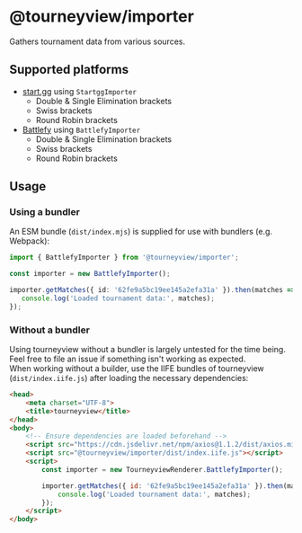 # @tourneyview/importer

Gathers tournament data from various sources.

## Supported platforms

- [start.gg](https://www.start.gg/) using `StartggImporter`
  - Double & Single Elimination brackets
  - Swiss brackets
  - Round Robin brackets
- [Battlefy](https://battlefy.com/) using `BattlefyImporter`
  - Double & Single Elimination brackets
  - Swiss brackets
  - Round Robin brackets

## Usage

### Using a bundler

An ESM bundle (`dist/index.mjs`) is supplied for use with bundlers (e.g. Webpack):

```ts
import { BattlefyImporter } from '@tourneyview/importer';

const importer = new BattlefyImporter();

importer.getMatches({ id: '62fe9a5bc19ee145a2efa31a' }).then(matches => {
   console.log('Loaded tournament data:', matches);
});
```

### Without a bundler

Using tourneyview without a bundler is largely untested for the time being. Feel free to file an issue if something isn't working as expected.  
When working without a builder, use the IIFE bundles of tourneyview (`dist/index.iife.js`) after loading the necessary dependencies:

```html
<head>
    <meta charset="UTF-8">
    <title>tourneyview</title>
</head>
<body>
    <!-- Ensure dependencies are loaded beforehand -->
    <script src="https://cdn.jsdelivr.net/npm/axios@1.1.2/dist/axios.min.js"></script>
    <script src="@tourneyview/importer/dist/index.iife.js"></script>
    <script>
        const importer = new TourneyviewRenderer.BattlefyImporter();

        importer.getMatches({ id: '62fe9a5bc19ee145a2efa31a' }).then(matches => {
            console.log('Loaded tournament data:', matches);
        });
    </script>
</body>
```
